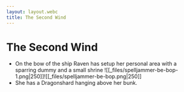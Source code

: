 ```yaml
---
layout: layout.webc
title: The Second Wind
---
```

# The Second Wind

- On the bow of the ship Raven has setup her personal area with a sparring dummy and a small shrine
 ![[_files/spelljammer-be-bop-1.png|250]]![[_files/spelljammer-be-bop.png|250]]
 - She has a Dragonshard hanging above her bunk.
